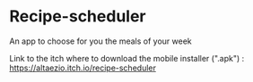 # Recipe-scheduler
An app to choose for you the meals of your week

Link to the itch where to download the mobile installer (".apk") : https://altaezio.itch.io/recipe-scheduler
